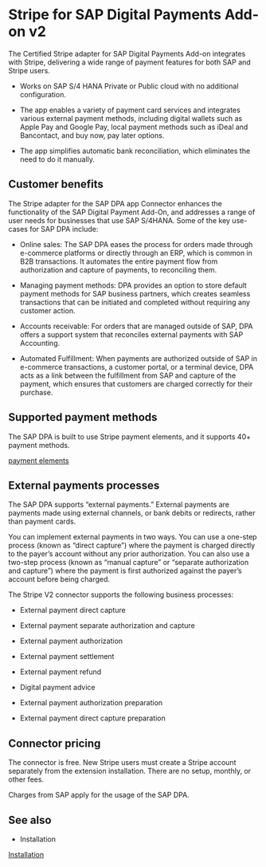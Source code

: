 # Stripe for SAP Digital Payments Add-on v2

The Certified Stripe adapter for SAP Digital Payments Add-on integrates with Stripe, delivering a wide range of payment features for both SAP and Stripe users.

- Works on SAP S/4 HANA Private or Public cloud with no additional configuration.

- The app enables a variety of payment card services and integrates various external payment methods, including digital wallets such as Apple Pay and Google Pay, local payment methods such as iDeal and Bancontact, and buy now, pay later options.

- The app simplifies automatic bank reconciliation, which eliminates the need to do it manually.

## Customer benefits

The Stripe adapter for the SAP DPA app Connector enhances the functionality of the SAP Digital Payment Add-On, and addresses a range of user needs for businesses that use SAP S/4HANA. Some of the key use-cases for SAP DPA include:

- Online sales: The SAP DPA eases the process for orders made through e-commerce platforms or directly through an ERP, which is common in B2B transactions. It automates the entire payment flow from authorization and capture of payments, to reconciling them.

- Managing payment methods: DPA provides an option to store default payment methods for SAP business partners, which creates seamless transactions that can be initiated and completed without requiring any customer action.

- Accounts receivable: For orders that are managed outside of SAP, DPA offers a support system that reconciles external payments with SAP Accounting.

- Automated Fulfillment: When payments are authorized outside of SAP in e-commerce transactions, a customer portal, or a terminal device, DPA acts as a link between the fulfillment from SAP and capture of the payment, which ensures that customers are charged correctly for their purchase.

## Supported payment methods

The SAP DPA is built to use Stripe payment elements, and it supports 40+ payment methods.

[payment elements](/payments/payment-element)

## External payments processes

The SAP DPA supports “external payments.” External payments are payments made using external channels, or bank debits or redirects, rather than payment cards.

You can implement external payments in two ways. You can use a one-step process (known as “direct capture”) where the payment is charged directly to the payer’s account without any prior authorization. You can also use a two-step process (known as “manual capture” or “separate authorization and capture”) where the payment is first authorized against the payer’s account before being charged.

The Stripe V2 connector supports the following business processes:

- External payment direct capture

- External payment separate authorization and capture

- External payment authorization

- External payment settlement

- External payment refund

- Digital payment advice

- External payment authorization preparation

- External payment direct capture preparation

## Connector pricing

The connector is free. New Stripe users must create a Stripe account separately from the extension installation. There are no setup, monthly, or other fees.

Charges from SAP apply for the usage of the SAP DPA.

## See also

- Installation

[Installation](/connectors/sap-digital-payments/installation)
